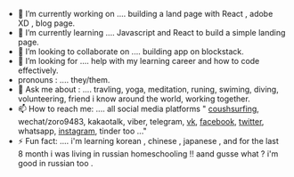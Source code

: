 
- 🔭 I’m currently working on .... building a land page with React , adobe XD , blog page.
- 🌱 I’m currently learning .... Javascript and React to build a simple landing page.
- 👯 I’m looking to collaborate on .... building app on blockstack.
- 🤔 I’m looking for .... help with my learning career and how to code effectively.
- pronouns : .... they/them.
- 💬 Ask me about : .... travling, yoga, meditation, runing, swiming, diving, volunteering, friend i know around the world, working together.
- 📫 How to reach me: .... all social media platforms " [coushsurfing](https://www.couchsurfing.com/people/osama-aref), wechat/zoro9483, kakaotalk, viber, telegram, [vk](https://vk.com/id573091940), [facebook](https://www.facebook.com/zoro9483/), [twitter](https://twitter.com/zoro_94), whatsapp, [instagram](https://www.instagram.com/zoro_9483/), tinder too ..."
- ⚡ Fun fact: .... i'm learning  korean , chinese , japanese , and for the last 8 month i was living in russian homeschooling !! aand gusse what ? i'm good in russian too .


